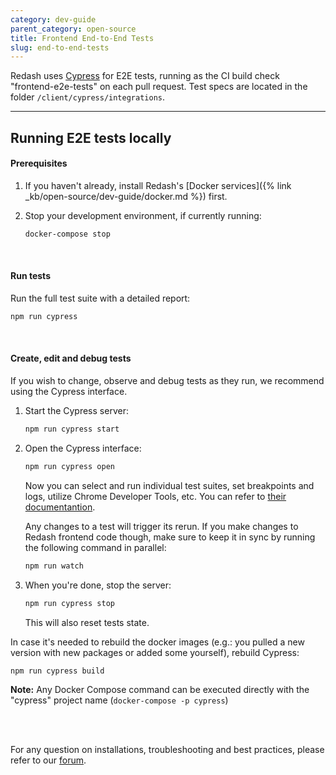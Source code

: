 ```yaml
---
category: dev-guide
parent_category: open-source
title: Frontend End-to-End Tests
slug: end-to-end-tests
---
```


Redash uses [Cypress](<[https://cypress.io](https://www.cypress.io/)>) for E2E
tests, running as the CI build check "frontend-e2e-tests" on each pull request.
Test specs are located in the folder `/client/cypress/integrations`.

---

## Running E2E tests locally

#### Prerequisites

1. If you haven't already, install Redash's [Docker
   services]({% link _kb/open-source/dev-guide/docker.md %}) first.

2. Stop your development environment, if currently running:
   ```bash
   docker-compose stop
   ```

<br />

#### Run tests

Run the full test suite with a detailed report:

```bash
npm run cypress
```

<br />

#### Create, edit and debug tests

If you wish to change, observe and debug tests as they run, we recommend using
the Cypress interface.

1. Start the Cypress server:
   ```bash
   npm run cypress start
   ```
2. Open the Cypress interface:

   ```bash
   npm run cypress open
   ```

   Now you can select and run individual test suites, set breakpoints and logs,
   utilize Chrome Developer Tools, etc. You can refer to
   [their documentantion](https://docs.cypress.io/).

   Any changes to a test will trigger its rerun. If you make changes to Redash
   frontend code though, make sure to keep it in sync by running the following
   command in parallel:

   ```bash
   npm run watch
   ```

3. When you're done, stop the server:

   ```bash
   npm run cypress stop
   ```

   This will also reset tests state.

In case it's needed to rebuild the docker images (e.g.: you pulled a new version
with new packages or added some yourself), rebuild Cypress:

```bash
npm run cypress build
```

**Note:** Any Docker Compose command can be executed directly with the "cypress"
project name (`docker-compose -p cypress`)

<br /><br />

For any question on installations, troubleshooting and best practices, please
refer to our [forum](https://discuss.redash.io).

